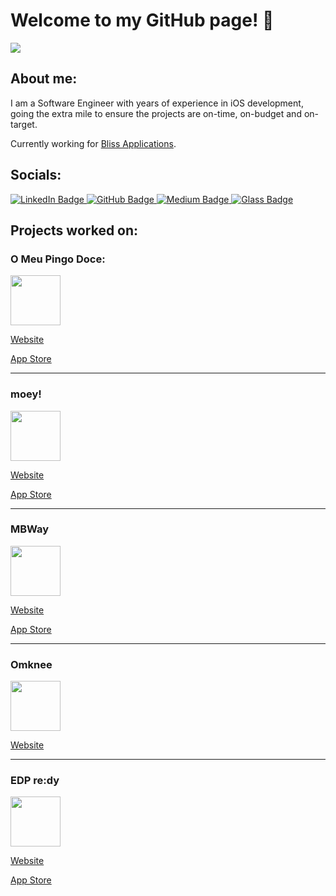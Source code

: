 # Welcome to my GitHub page! 👋

<img src="https://images.unsplash.com/photo-1629324176054-faf971085b46?ixlib=rb-4.0.3&ixid=M3wxMjA3fDB8MHxwaG90by1wYWdlfHx8fGVufDB8fHx8fA%3D%3D&auto=format&fit=crop&w=2670&q=80" />

## About me:

I am a Software Engineer with years of experience in iOS development, going the extra mile to ensure the projects are on-time, on-budget and on-target.

Currently working for [Bliss Applications](https://www.blissapplications.com/). 

## Socials:

<div id="badges">
  <a href="https://www.linkedin.com/in/miguel-p-alcantara">
    <img src="https://img.shields.io/badge/linkedin-%230077B5.svg?style=for-the-badge&logo=linkedin&logoColor=white" alt="LinkedIn Badge"/>
  </a>
  <a href="https://github.com/migalc">
    <img src="https://img.shields.io/badge/github-%23121011.svg?style=for-the-badge&logo=github&logoColor=white" alt="GitHub Badge"/>
  </a>
  <a href="https://medium.com/@mrpcalcantara">
    <img src="https://img.shields.io/badge/Medium-12100E?style=for-the-badge&logo=medium&logoColor=white" alt="Medium Badge"/>
  </a>
  <a href="https://glass.photo/miguelalcantara">
    <img src="https://img.shields.io/badge/Glass-000000?style=for-the-badge&logo=glass&logoColor=white" alt="Glass Badge"/>
  </a>
</div>

## Projects worked on:

### O Meu Pingo Doce:

<img src= "https://play-lh.googleusercontent.com/-KY7h2o5K2v9RgHpT_AGus3CfkE9FqEyGpxqGhLApkjt1RR_7m83pHM8tA2nWnYXNUnb" height="80"/>

[Website](https://www.pingodoce.pt/app-o-meu-pingo-doce/)

[App Store](https://apps.apple.com/pt/app/o-meu-pingo-doce/id1218939596)

---
### moey!

<img src= "https://moey.pt/hubfs/Logo-1.svg" height="80"/>

[Website](https://moey.pt/en/)

[App Store](https://apps.apple.com/us/app/moey-mobile-banking/id1462060959)

---
### MBWay

<img src= "https://www.mbway.pt/wp-content/uploads/2020/07/Logo_MBWay@2x.png" height="80"/>

[Website](https://www.mbway.pt/)

[App Store](https://apps.apple.com/us/app/mb-way/id918126133)

---
### Omknee

<img src= "https://omknee.com/img/Logo/Landscape-black.png" height="80"/>

[Website](https://omknee.com/)

---
### EDP re:dy

<img src= "https://upload.wikimedia.org/wikipedia/commons/9/99/EDP_logo.svg" height="80"/>

[Website](https://www.edp.com/en/innovation/redy)

[App Store](https://apps.apple.com/pt/app/edp-redy/id1453190851)
